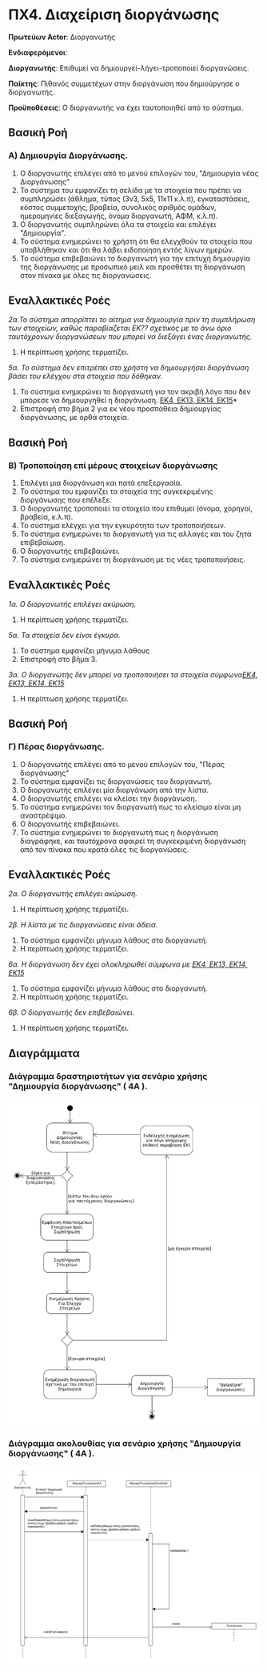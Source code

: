 # ΠΧ4. Διαχείριση διοργάνωσης

**Πρωτεύων Actor**: Διοργανωτής 

**Ενδιαφερόμενοι**:

**Διοργανωτής**: Επιθυμεί να δημιουργεί-λήγει-τροποποιεί διοργανώσεις.

**Παίκτης**: Πιθανός συμμετέχων στην διοργάνωση που δημιούργησε ο διοργανωτής.

**Προϋποθέσεις**: Ο διοργανωτής να έχει ταυτοποιηθεί από το σύστημα.

## Βασική Ροή

### Α) Δημιουργία Διοργάνωσης.
1. Ο διοργανωτής επιλέγει από το μενού επιλογών του, "Δημιουργία νέας Διοργάνωσης"
2. Το σύστημα του εμφανίζει τη σελίδα με τα στοιχεία που πρέπει να συμπληρώσει (άθλημα, τύπος (3v3, 5x5, 11x11 κ.λ.π), εγκαταστάσεις, κόστος συμμετοχής, βραβεία, συνολικός αριθμός ομάδων, ημερομηνίες διεξαγωγής, όνομα διοργανωτή, ΑΦΜ, κ.λ.π).
3. Ο διοργανωτής συμπληρώνει όλα τα στοιχεία και επιλέγει "Δημιουργία".
4. Το σύστημα ενημερώνει το χρήστη ότι θα ελεγχθούν τα στοιχεία που υποβλήθηκαν και ότι θα λάβει ειδοποίηση εντός λίγων ημερών.
5. Το σύστημα επιβεβαιώνει το διοργανωτή για την επιτυχή δημιουργία της διοργάνωσης με προσωπικό μειλ και προσθέτει τη διοργάνωση στον πίνακα με όλες τις διοργανώσεις.

## Εναλλακτικές Ροές


*2α.Το σύστημα απορρίπτει το αίτημα για δημιουργία πριν τη συμπλήρωση των στοιχείων, καθώς παραβίαζεται ΕΚ?? σχετικός με το άνω όριο ταυτόχρονων διοργανώσεων που μπορεί να διεξάγει ένας διοργανωτής.*
1. Η περίπτωση χρήσης τερματίζει.

*5α. Το σύστημα δεν επιτρέπει στο χρήστη να δημιουργήσει διοργάνωση βάσει του ελέγχου στα στοιχεία που δόθηκαν.* 
1. Το σύστημα ενημερώνει το διοργανωτή για τον ακριβή λόγο που δεν μπόρεσε να δημιουργηθεί η διοργάνωση. [ΕΚ4, ΕΚ13, ΕΚ14, ΕΚ15](software-requirements.md#business-rules#)*
2. Επιστροφή στο βήμα 2 για εκ νέου προσπάθεια δημιουργίας διοργάνωσης, με ορθά στοιχεία.


## Βασική Ροή

### Β) Τροποποίηση επί μέρους στοιχείων διοργάνωσης
1. Επιλέγει μια διοργάνωση και πατά επεξεργασία.
2. Το σύστημα του εμφανίζει τα στοιχεία της συγκεκριμένης διοργάνωσης που επέλεξε.
3. Ο διοργανωτής τροποποιεί τα στοιχεία που επιθυμεί (όνομα, χορηγοί, βραβεία, κ.λ.π).
4. Το σύστημα ελέγχει για την εγκυρότητα των τροποποιήσεων.
5. Το σύστημα ενημερώνει το διοργανωτή για τις αλλαγές και του ζητά επιβεβαίωση.
6. Ο διοργανωτής επιβεβαιώνει.
7. Το σύστημα ενημερώνει τη διοργάνωση με τις νέες τροποποιήσεις.

## Εναλλακτικές Ροές

*1α. Ο διοργανωτής επιλέγει ακύρωση.*
1. Η περίπτωση χρήσης τερματίζει.

*5α. Τα στοιχεία δεν είναι έγκυρα.*
1. Το σύστημα εμφανίζει μήνυμα λάθους
2. Επιστροφή στο βήμα 3.

*3α. Ο διοργανωτής δεν μπορεί να τροποποιήσει τα στοιχεία σύμφωνα[ΕΚ4, ΕΚ13, ΕΚ14, ΕΚ15](software-requirements.md#business-rules#)*
1. Η περίπτωση χρήσης τερματίζει.

## Βασική Ροή

### Γ) Πέρας διοργάνωσης.
1. Ο διοργανωτής επιλέγει από το μενού επιλογών του, "Πέρας διοργάνωσης"
2. Το σύστημα εμφανίζει τις διοργανώσεις του διοργανωτή.
3. Ο διοργανωτής επιλέγει μία διοργάνωση από την λίστα.
4. Ο διοργανωτής επιλέγει να κλείσει την διοργάνωση.
5. Το σύστημα ενημερώνει τον διοργανωτή πως το κλείσιμο είναι μη αναστρέψιμο.
6. Ο διοργανωτής επιβεβαιώνει.
7. Το σύστημα ενημερώνει το διοργανωτή πως η διοργάνωση διαγράφηκε, και ταυτόχρονα αφαιρεί τη συγκεκριμένη διοργάνωση από τον πίνακα που κρατά όλες τις διοργανώσεις.

## Εναλλακτικές Ροές

*2α. Ο διοργανωτής επιλέγει ακύρωση.*
1. Η περίπτωση χρήσης τερματίζει.

*2β. Η λίστα με τις διοργανώσεις είναι άδεια.*
1. Το σύστημα εμφανίζει μήνυμα λάθους στο διοργανωτή.
2. Η περίπτωση χρήσης τερματίζει.

*6α. Η διοργάνωση δεν έχει ολοκληρωθεί σύμφωνα με [ΕΚ4, ΕΚ13, ΕΚ14, ΕΚ15](software-requirements.md#business-rules#)*
1. Το σύστημα εμφανίζει μήνυμα λάθους στο διοργανωτή.
2. Η περίπτωση χρήσης τερματίζει.

*6β. Ο διοργανωτής δεν επιβεβαιώνει.*
1. Η περίπτωση χρήσης τερματίζει.

## Διαγράμματα 

### **Διάγραμμα δραστηριοτήτων για σενάριο χρήσης "Δημιουργία διοργάνωσης" ( 4Α )**.

![Διάγραμμα δραστηριοτήτων σενάριο χρήσης 9Α](uml/requirements/uc4-Act-A.png)

### **Διάγραμμα ακολουθίας για σενάριο χρήσης "Δημιουργία διοργάνωσης" ( 4Α )**.

![Διάγραμμα δραστηριοτήτων σενάριο χρήσης 9Α](uml/requirements/sequence_uc4.png)
